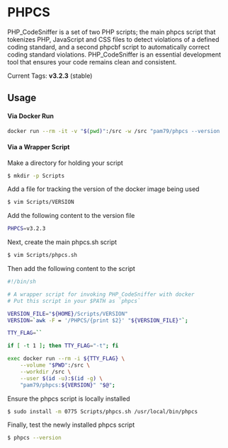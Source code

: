 # PHPCS
PHP_CodeSniffer is a set of two PHP scripts; the main phpcs script that tokenizes PHP, JavaScript and CSS files to detect violations of a defined coding standard, and a second phpcbf script to automatically correct coding standard violations. PHP_CodeSniffer is an essential development tool that ensures your code remains clean and consistent.

Current Tags: **v3.2.3** (stable)

## Usage

#### Via Docker Run

```sh
docker run --rm -it -v "$(pwd)":/src -w /src "pam79/phpcs --version
```

#### Via a Wrapper Script

Make a directory for holding your script
```sh
$ mkdir -p Scripts
```

Add a file for tracking the version of the docker image being used
```sh
$ vim Scripts/VERSION
```

Add the following content to the version file
```sh
PHPCS=v3.2.3
```

Next, create the main phpcs.sh script
```sh
$ vim Scripts/phpcs.sh
```

Then add the following content to the script
```sh
#!/bin/sh

# A wrapper script for invoking PHP_CodeSniffer with docker
# Put this script in your $PATH as `phpcs`

VERSION_FILE="${HOME}/Scripts/VERSION"
VERSION=`awk -F = '/PHPCS/{print $2}' "${VERSION_FILE}"`;

TTY_FLAG=``

if [ -t 1 ]; then TTY_FLAG="-t"; fi

exec docker run --rm -i ${TTY_FLAG} \
    --volume "$PWD":/src \
    --workdir /src \
    --user $(id -u):$(id -g) \
    "pam79/phpcs:${VERSION}" "$@";
```

Ensure the phpcs script is locally installed
```sh
$ sudo install -m 0775 Scripts/phpcs.sh /usr/local/bin/phpcs
```

Finally, test the newly installed phpcs script
```sh
$ phpcs --version
```
